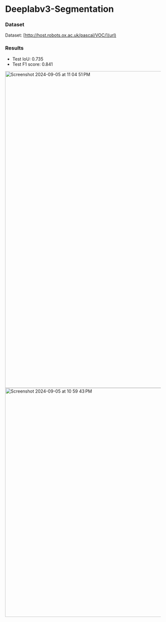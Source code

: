 # Deeplabv3-Segmentation 
### Dataset
Dataset: [http://host.robots.ox.ac.uk/pascal/VOC/](url)

### Results
- Test IoU: 0.735
- Test F1 score: 0.841

<img width="1025" alt="Screenshot 2024-09-05 at 11 04 51 PM" src="https://github.com/user-attachments/assets/b9c13f2b-cd82-447a-9257-6bc6de2871f8">

<img width="741" alt="Screenshot 2024-09-05 at 10 59 43 PM" src="https://github.com/user-attachments/assets/99f3b5e6-60fa-4fd5-932d-9e86f7a02efa">
